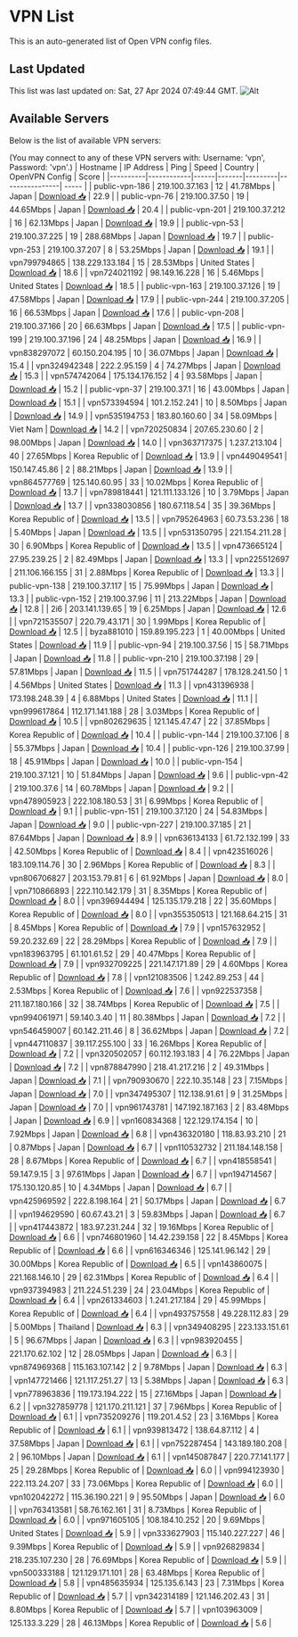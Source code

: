 # VPN List

This is an auto-generated list of Open VPN config files.

## Last Updated

This list was last updated on: Sat, 27 Apr 2024 07:49:44 GMT.
![Alt](https://repobeats.axiom.co/api/embed/186b98318ef1479477931607c1ad7d823f12451f.svg "Repobeats analytics image")

## Available Servers

Below is the list of available VPN servers:

(You may connect to any of these VPN servers with: Username: 'vpn', Password: 'vpn'.)
| Hostname | IP Address | Ping | Speed | Country | OpenVPN Config | Score |
|----------|------------|------|-------|---------|----------------| ----- |
| public-vpn-186 | 219.100.37.163 | 12 | 41.78Mbps | Japan | [Download 📥](./configs/server_0_JP.ovpn) | 22.9 |
| public-vpn-76 | 219.100.37.50 | 19 | 44.65Mbps | Japan | [Download 📥](./configs/server_1_JP.ovpn) | 20.4 |
| public-vpn-201 | 219.100.37.212 | 16 | 62.13Mbps | Japan | [Download 📥](./configs/server_2_JP.ovpn) | 19.9 |
| public-vpn-53 | 219.100.37.225 | 19 | 288.68Mbps | Japan | [Download 📥](./configs/server_3_JP.ovpn) | 19.7 |
| public-vpn-253 | 219.100.37.207 | 8 | 53.25Mbps | Japan | [Download 📥](./configs/server_4_JP.ovpn) | 19.1 |
| vpn799794865 | 138.229.133.184 | 15 | 28.53Mbps | United States | [Download 📥](./configs/server_5_US.ovpn) | 18.6 |
| vpn724021192 | 98.149.16.228 | 16 | 5.46Mbps | United States | [Download 📥](./configs/server_6_US.ovpn) | 18.5 |
| public-vpn-163 | 219.100.37.126 | 19 | 47.58Mbps | Japan | [Download 📥](./configs/server_7_JP.ovpn) | 17.9 |
| public-vpn-244 | 219.100.37.205 | 16 | 66.53Mbps | Japan | [Download 📥](./configs/server_8_JP.ovpn) | 17.6 |
| public-vpn-208 | 219.100.37.166 | 20 | 66.63Mbps | Japan | [Download 📥](./configs/server_9_JP.ovpn) | 17.5 |
| public-vpn-199 | 219.100.37.196 | 24 | 48.25Mbps | Japan | [Download 📥](./configs/server_10_JP.ovpn) | 16.9 |
| vpn838297072 | 60.150.204.195 | 10 | 36.07Mbps | Japan | [Download 📥](./configs/server_11_JP.ovpn) | 15.4 |
| vpn324942348 | 222.2.95.159 | 4 | 74.27Mbps | Japan | [Download 📥](./configs/server_12_JP.ovpn) | 15.3 |
| vpn574742064 | 175.134.176.152 | 4 | 93.58Mbps | Japan | [Download 📥](./configs/server_13_JP.ovpn) | 15.2 |
| public-vpn-37 | 219.100.37.1 | 16 | 43.00Mbps | Japan | [Download 📥](./configs/server_14_JP.ovpn) | 15.1 |
| vpn573394594 | 101.2.152.241 | 10 | 8.50Mbps | Japan | [Download 📥](./configs/server_15_JP.ovpn) | 14.9 |
| vpn535194753 | 183.80.160.60 | 34 | 58.09Mbps | Viet Nam | [Download 📥](./configs/server_16_VN.ovpn) | 14.2 |
| vpn720250834 | 207.65.230.60 | 2 | 98.00Mbps | Japan | [Download 📥](./configs/server_17_JP.ovpn) | 14.0 |
| vpn363717375 | 1.237.213.104 | 40 | 27.65Mbps | Korea Republic of | [Download 📥](./configs/server_18_KR.ovpn) | 13.9 |
| vpn449049541 | 150.147.45.86 | 2 | 88.21Mbps | Japan | [Download 📥](./configs/server_19_JP.ovpn) | 13.9 |
| vpn864577769 | 125.140.60.95 | 33 | 10.02Mbps | Korea Republic of | [Download 📥](./configs/server_20_KR.ovpn) | 13.7 |
| vpn789818441 | 121.111.133.126 | 10 | 3.79Mbps | Japan | [Download 📥](./configs/server_21_JP.ovpn) | 13.7 |
| vpn338030856 | 180.67.118.54 | 35 | 39.36Mbps | Korea Republic of | [Download 📥](./configs/server_22_KR.ovpn) | 13.5 |
| vpn795264963 | 60.73.53.236 | 18 | 5.40Mbps | Japan | [Download 📥](./configs/server_23_JP.ovpn) | 13.5 |
| vpn531350795 | 221.154.211.28 | 30 | 6.90Mbps | Korea Republic of | [Download 📥](./configs/server_24_KR.ovpn) | 13.5 |
| vpn473665124 | 27.95.239.25 | 2 | 82.49Mbps | Japan | [Download 📥](./configs/server_25_JP.ovpn) | 13.3 |
| vpn225512697 | 211.106.166.155 | 31 | 2.88Mbps | Korea Republic of | [Download 📥](./configs/server_26_KR.ovpn) | 13.3 |
| public-vpn-138 | 219.100.37.117 | 15 | 75.99Mbps | Japan | [Download 📥](./configs/server_27_JP.ovpn) | 13.3 |
| public-vpn-152 | 219.100.37.96 | 11 | 213.22Mbps | Japan | [Download 📥](./configs/server_28_JP.ovpn) | 12.8 |
| 2i6 | 203.141.139.65 | 19 | 6.25Mbps | Japan | [Download 📥](./configs/server_29_JP.ovpn) | 12.6 |
| vpn721535507 | 220.79.43.171 | 30 | 1.99Mbps | Korea Republic of | [Download 📥](./configs/server_30_KR.ovpn) | 12.5 |
| byza881010 | 159.89.195.223 | 1 | 40.00Mbps | United States | [Download 📥](./configs/server_31_US.ovpn) | 11.9 |
| public-vpn-94 | 219.100.37.56 | 15 | 58.71Mbps | Japan | [Download 📥](./configs/server_32_JP.ovpn) | 11.8 |
| public-vpn-210 | 219.100.37.198 | 29 | 57.81Mbps | Japan | [Download 📥](./configs/server_33_JP.ovpn) | 11.5 |
| vpn751744287 | 178.128.241.50 | 1 | 4.56Mbps | United States | [Download 📥](./configs/server_34_US.ovpn) | 11.3 |
| vpn431396938 | 173.198.248.39 | 4 | 6.88Mbps | United States | [Download 📥](./configs/server_35_US.ovpn) | 11.1 |
| vpn999617864 | 112.171.141.188 | 28 | 3.03Mbps | Korea Republic of | [Download 📥](./configs/server_36_KR.ovpn) | 10.5 |
| vpn802629635 | 121.145.47.47 | 22 | 37.85Mbps | Korea Republic of | [Download 📥](./configs/server_37_KR.ovpn) | 10.4 |
| public-vpn-144 | 219.100.37.106 | 8 | 55.37Mbps | Japan | [Download 📥](./configs/server_38_JP.ovpn) | 10.4 |
| public-vpn-126 | 219.100.37.99 | 18 | 45.91Mbps | Japan | [Download 📥](./configs/server_39_JP.ovpn) | 10.0 |
| public-vpn-154 | 219.100.37.121 | 10 | 51.84Mbps | Japan | [Download 📥](./configs/server_40_JP.ovpn) | 9.6 |
| public-vpn-42 | 219.100.37.6 | 14 | 60.78Mbps | Japan | [Download 📥](./configs/server_41_JP.ovpn) | 9.2 |
| vpn478905923 | 222.108.180.53 | 31 | 6.99Mbps | Korea Republic of | [Download 📥](./configs/server_42_KR.ovpn) | 9.1 |
| public-vpn-151 | 219.100.37.120 | 24 | 54.83Mbps | Japan | [Download 📥](./configs/server_43_JP.ovpn) | 9.0 |
| public-vpn-227 | 219.100.37.185 | 21 | 87.64Mbps | Japan | [Download 📥](./configs/server_44_JP.ovpn) | 8.9 |
| vpn636134133 | 61.72.132.199 | 33 | 42.50Mbps | Korea Republic of | [Download 📥](./configs/server_45_KR.ovpn) | 8.4 |
| vpn423516026 | 183.109.114.76 | 30 | 2.96Mbps | Korea Republic of | [Download 📥](./configs/server_46_KR.ovpn) | 8.3 |
| vpn806706827 | 203.153.79.81 | 6 | 61.92Mbps | Japan | [Download 📥](./configs/server_47_JP.ovpn) | 8.0 |
| vpn710866893 | 222.110.142.179 | 31 | 8.35Mbps | Korea Republic of | [Download 📥](./configs/server_48_KR.ovpn) | 8.0 |
| vpn396944494 | 125.135.179.218 | 22 | 35.60Mbps | Korea Republic of | [Download 📥](./configs/server_49_KR.ovpn) | 8.0 |
| vpn355350513 | 121.168.64.215 | 31 | 8.45Mbps | Korea Republic of | [Download 📥](./configs/server_50_KR.ovpn) | 7.9 |
| vpn157632952 | 59.20.232.69 | 22 | 28.29Mbps | Korea Republic of | [Download 📥](./configs/server_51_KR.ovpn) | 7.9 |
| vpn183963795 | 61.101.61.52 | 29 | 40.47Mbps | Korea Republic of | [Download 📥](./configs/server_52_KR.ovpn) | 7.9 |
| vpn932709225 | 221.147.171.89 | 29 | 4.60Mbps | Korea Republic of | [Download 📥](./configs/server_53_KR.ovpn) | 7.8 |
| vpn121083506 | 1.242.89.253 | 44 | 2.53Mbps | Korea Republic of | [Download 📥](./configs/server_54_KR.ovpn) | 7.6 |
| vpn922537358 | 211.187.180.166 | 32 | 38.74Mbps | Korea Republic of | [Download 📥](./configs/server_55_KR.ovpn) | 7.5 |
| vpn994061971 | 59.140.3.40 | 11 | 80.38Mbps | Japan | [Download 📥](./configs/server_56_JP.ovpn) | 7.2 |
| vpn546459007 | 60.142.211.46 | 8 | 36.62Mbps | Japan | [Download 📥](./configs/server_57_JP.ovpn) | 7.2 |
| vpn447110837 | 39.117.255.100 | 33 | 16.26Mbps | Korea Republic of | [Download 📥](./configs/server_58_KR.ovpn) | 7.2 |
| vpn320502057 | 60.112.193.183 | 4 | 76.22Mbps | Japan | [Download 📥](./configs/server_59_JP.ovpn) | 7.2 |
| vpn878847990 | 218.41.217.216 | 2 | 49.31Mbps | Japan | [Download 📥](./configs/server_60_JP.ovpn) | 7.1 |
| vpn790930670 | 222.10.35.148 | 23 | 7.15Mbps | Japan | [Download 📥](./configs/server_61_JP.ovpn) | 7.0 |
| vpn347495307 | 112.138.91.61 | 9 | 31.25Mbps | Japan | [Download 📥](./configs/server_62_JP.ovpn) | 7.0 |
| vpn961743781 | 147.192.187.163 | 2 | 83.48Mbps | Japan | [Download 📥](./configs/server_63_JP.ovpn) | 6.9 |
| vpn160834368 | 122.129.174.154 | 10 | 7.92Mbps | Japan | [Download 📥](./configs/server_64_JP.ovpn) | 6.8 |
| vpn436320180 | 118.83.93.210 | 21 | 0.87Mbps | Japan | [Download 📥](./configs/server_65_JP.ovpn) | 6.7 |
| vpn110532732 | 211.184.148.158 | 28 | 8.67Mbps | Korea Republic of | [Download 📥](./configs/server_66_KR.ovpn) | 6.7 |
| vpn418558541 | 59.147.9.15 | 3 | 97.61Mbps | Japan | [Download 📥](./configs/server_67_JP.ovpn) | 6.7 |
| vpn194714567 | 175.130.120.85 | 10 | 4.34Mbps | Japan | [Download 📥](./configs/server_68_JP.ovpn) | 6.7 |
| vpn425969592 | 222.8.198.164 | 21 | 50.17Mbps | Japan | [Download 📥](./configs/server_69_JP.ovpn) | 6.7 |
| vpn194629590 | 60.67.43.21 | 3 | 59.83Mbps | Japan | [Download 📥](./configs/server_70_JP.ovpn) | 6.7 |
| vpn417443872 | 183.97.231.244 | 32 | 19.16Mbps | Korea Republic of | [Download 📥](./configs/server_71_KR.ovpn) | 6.6 |
| vpn746801960 | 14.42.239.158 | 22 | 8.45Mbps | Korea Republic of | [Download 📥](./configs/server_72_KR.ovpn) | 6.6 |
| vpn616346346 | 125.141.96.142 | 29 | 30.00Mbps | Korea Republic of | [Download 📥](./configs/server_73_KR.ovpn) | 6.5 |
| vpn143860075 | 221.168.146.10 | 29 | 62.31Mbps | Korea Republic of | [Download 📥](./configs/server_74_KR.ovpn) | 6.4 |
| vpn937394983 | 211.224.51.239 | 24 | 23.04Mbps | Korea Republic of | [Download 📥](./configs/server_75_KR.ovpn) | 6.4 |
| vpn261334603 | 1.241.217.184 | 29 | 45.99Mbps | Korea Republic of | [Download 📥](./configs/server_76_KR.ovpn) | 6.4 |
| vpn493757558 | 49.228.112.83 | 29 | 5.00Mbps | Thailand | [Download 📥](./configs/server_77_TH.ovpn) | 6.3 |
| vpn349408295 | 223.133.151.61 | 5 | 96.67Mbps | Japan | [Download 📥](./configs/server_78_JP.ovpn) | 6.3 |
| vpn983920455 | 221.170.62.102 | 12 | 28.05Mbps | Japan | [Download 📥](./configs/server_79_JP.ovpn) | 6.3 |
| vpn874969368 | 115.163.107.142 | 2 | 9.78Mbps | Japan | [Download 📥](./configs/server_80_JP.ovpn) | 6.3 |
| vpn147721466 | 121.117.251.27 | 13 | 5.38Mbps | Japan | [Download 📥](./configs/server_81_JP.ovpn) | 6.3 |
| vpn778963836 | 119.173.194.222 | 15 | 27.16Mbps | Japan | [Download 📥](./configs/server_82_JP.ovpn) | 6.2 |
| vpn327859778 | 121.170.211.121 | 37 | 7.96Mbps | Korea Republic of | [Download 📥](./configs/server_83_KR.ovpn) | 6.1 |
| vpn735209276 | 119.201.4.52 | 23 | 3.16Mbps | Korea Republic of | [Download 📥](./configs/server_84_KR.ovpn) | 6.1 |
| vpn939813472 | 138.64.87.112 | 4 | 37.58Mbps | Japan | [Download 📥](./configs/server_85_JP.ovpn) | 6.1 |
| vpn752287454 | 143.189.180.208 | 2 | 96.10Mbps | Japan | [Download 📥](./configs/server_86_JP.ovpn) | 6.1 |
| vpn145087847 | 220.77.141.177 | 25 | 29.28Mbps | Korea Republic of | [Download 📥](./configs/server_87_KR.ovpn) | 6.0 |
| vpn994123930 | 222.113.24.207 | 33 | 73.06Mbps | Korea Republic of | [Download 📥](./configs/server_88_KR.ovpn) | 6.0 |
| vpn102042272 | 115.36.190.221 | 9 | 95.50Mbps | Japan | [Download 📥](./configs/server_89_JP.ovpn) | 6.0 |
| vpn763413581 | 58.76.162.161 | 31 | 8.73Mbps | Korea Republic of | [Download 📥](./configs/server_90_KR.ovpn) | 6.0 |
| vpn971605105 | 108.184.10.252 | 20 | 9.69Mbps | United States | [Download 📥](./configs/server_91_US.ovpn) | 5.9 |
| vpn333627903 | 115.140.227.227 | 46 | 9.39Mbps | Korea Republic of | [Download 📥](./configs/server_92_KR.ovpn) | 5.9 |
| vpn926829834 | 218.235.107.230 | 28 | 76.69Mbps | Korea Republic of | [Download 📥](./configs/server_93_KR.ovpn) | 5.9 |
| vpn500333188 | 121.129.171.101 | 28 | 63.48Mbps | Korea Republic of | [Download 📥](./configs/server_94_KR.ovpn) | 5.8 |
| vpn485635934 | 125.135.6.143 | 23 | 7.31Mbps | Korea Republic of | [Download 📥](./configs/server_95_KR.ovpn) | 5.7 |
| vpn342314189 | 121.146.202.43 | 31 | 8.80Mbps | Korea Republic of | [Download 📥](./configs/server_96_KR.ovpn) | 5.7 |
| vpn103963009 | 125.133.3.229 | 28 | 46.13Mbps | Korea Republic of | [Download 📥](./configs/server_97_KR.ovpn) | 5.6 |
